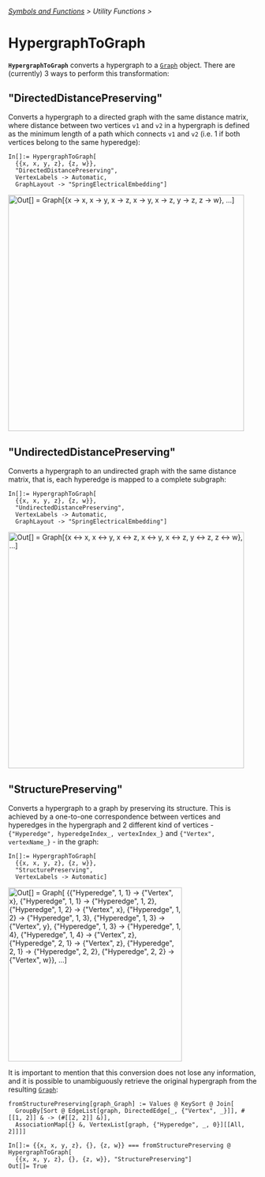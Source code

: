 ###### [Symbols and Functions](/README.md#symbols-and-functions) > Utility Functions >

# HypergraphToGraph

**`HypergraphToGraph`** converts a hypergraph to a [`Graph`](https://reference.wolfram.com/language/ref/Graph.html)
object. There are (currently) 3 ways to perform this transformation:

## **"DirectedDistancePreserving"**

Converts a hypergraph to a directed graph with the same distance matrix, where distance between two vertices `v1`
and `v2` in a hypergraph is defined as the minimum length of a path which connects `v1` and `v2` (i.e. 1 if both
vertices belong to the same hyperedge):

```wl
In[]:= HypergraphToGraph[
  {{x, x, y, z}, {z, w}},
  "DirectedDistancePreserving",
  VertexLabels -> Automatic,
  GraphLayout -> "SpringElectricalEmbedding"]
```

<img src="/Documentation/Images/HypergraphToGraphDirectedDistancePreserving.png"
     width="478"
     alt="Out[] = Graph[{x -> x, x -> y, x -> z, x -> y, x -> z, y -> z, z -> w}, ...]">

## **"UndirectedDistancePreserving"**

Converts a hypergraph to an undirected graph with the same distance matrix, that is, each hyperedge is mapped to a
complete subgraph:

```wl
In[]:= HypergraphToGraph[
  {{x, x, y, z}, {z, w}},
  "UndirectedDistancePreserving",
  VertexLabels -> Automatic,
  GraphLayout -> "SpringElectricalEmbedding"]
```

<img src="/Documentation/Images/HypergraphToGraphUndirectedDistancePreserving.png"
     width="478"
     alt="Out[] = Graph[{x <-> x, x <-> y, x <-> z, x <-> y, x <-> z, y <-> z, z <-> w}, ...]">

## **"StructurePreserving"**

Converts a hypergraph to a graph by preserving its structure. This is achieved by a one-to-one correspondence between
  vertices and hyperedges in the hypergraph and 2 different kind of
  vertices - `{"Hyperedge", hyperedgeIndex_, vertexIndex_}` and `{"Vertex", vertexName_}` - in the graph:

```wl
In[]:= HypergraphToGraph[
  {{x, x, y, z}, {z, w}},
  "StructurePreserving",
  VertexLabels -> Automatic]
```

<img src="/Documentation/Images/HypergraphToGraphStructurePreserving.png"
     width="352"
     alt='Out[] = Graph[
       {{"Hyperedge", 1, 1} -> {"Vertex", x}, {"Hyperedge", 1, 1} -> {"Hyperedge", 1, 2},
       {"Hyperedge", 1, 2} -> {"Vertex", x}, {"Hyperedge", 1, 2} -> {"Hyperedge", 1, 3},
       {"Hyperedge", 1, 3} -> {"Vertex", y}, {"Hyperedge", 1, 3} -> {"Hyperedge", 1, 4},
       {"Hyperedge", 1, 4} -> {"Vertex", z}, {"Hyperedge", 2, 1} -> {"Vertex", z},
       {"Hyperedge", 2, 1} -> {"Hyperedge", 2, 2}, {"Hyperedge", 2, 2} -> {"Vertex", w}}, ...]'>

It is important to mention that this conversion does not lose any information, and it is possible to unambiguously
retrieve the original hypergraph from the resulting [`Graph`](https://reference.wolfram.com/language/ref/Graph.html):

```wl
fromStructurePreserving[graph_Graph] := Values @ KeySort @ Join[
  GroupBy[Sort @ EdgeList[graph, DirectedEdge[_, {"Vertex", _}]], #[[1, 2]] & -> (#[[2, 2]] &)],
  AssociationMap[{} &, VertexList[graph, {"Hyperedge", _, 0}][[All, 2]]]]

In[]:= {{x, x, y, z}, {}, {z, w}} === fromStructurePreserving @ HypergraphToGraph[
  {{x, x, y, z}, {}, {z, w}}, "StructurePreserving"]
Out[]= True
```
